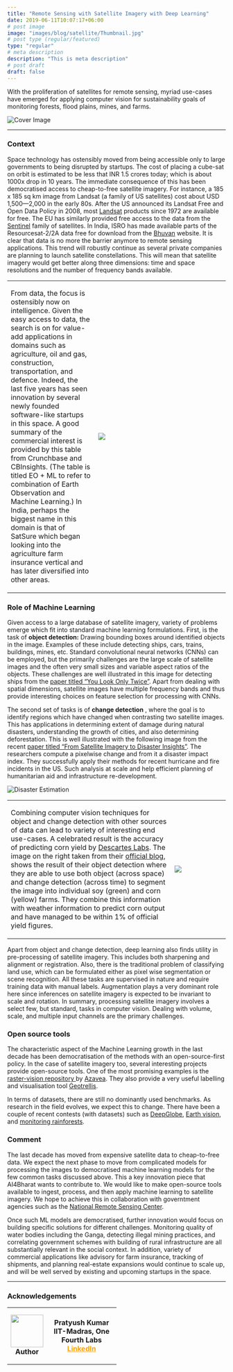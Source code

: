 ```yaml
---
title: "Remote Sensing with Satellite Imagery with Deep Learning"
date: 2019-06-11T10:07:17+06:00
# post image
image: "images/blog/satellite/Thumbnail.jpg"
# post type (regular/featured)
type: "regular"
# meta description
description: "This is meta description"
# post draft
draft: false
---
```



With the proliferation of satellites for remote sensing, myriad use-cases have emerged for applying computer vision for sustainability goals of monitoring forests, flood plains, mines, and farms.

![Cover Image](../../images/blog/satellite/vadodara.jpg)

---

### Context

Space technology has ostensibly moved from being accessible only to large governments to being disrupted by startups. The cost of placing a cube-sat on orbit is estimated to be less that INR 1.5 crores today; which is about 1000x drop in 10 years. The immediate consequence of this has been democratised access to cheap-to-free satellite imagery. For instance, a 185 x 185 sq km image from Landsat (a family of US satellites) cost about USD 1,500—2,000 in the early 80s. After the US announced its Landsat Free and Open Data Policy in 2008, most [Landsat](https://medium.com/descarteslabs-team/advancing-the-science-of-corn-forecasting-350603e3c57f) products since 1972 are available for free. The EU has similarly provided free access to the data from the [Sentinel](https://sentinel.esa.int/web/sentinel/home) family of satellites. In India, ISRO has made available parts of the Resourcesat-2/2A data free for download from the [Bhuvan](https://bhuvan.nrsc.gov.in/bhuvan_links.php) website. It is clear that data is no more the barrier anymore to remote sensing applications. This trend will robustly continue as several private companies are planning to launch satellite constellations. This will mean that satellite imagery would get better along three dimensions: time and space resolutions and the number of frequency bands available.

<table style="border: none;">
  <tr>
    <td> <p>
      From data, the focus is ostensibly now on intelligence. Given the easy access to data, the search is on for value-add applications in domains such as agriculture, oil and gas, construction, transportation, and defence. Indeed, the last five years has seen innovation by several newly founded software-like startups in this space. A good summary of the commercial interest is provided by this table from Crunchbase and CBInsights. (The table is titled EO + ML to refer to combination of Earth Observation and Machine Learning.) In India, perhaps the biggest name in this domain is that of SatSure which began looking into the agriculture farm insurance vertical and has later diversified into other areas.
    </p> </td>
    <td width="60%">
      <img src="../../images/blog/satellite/ai-in-space-technology-an-overview.png">
    </td>
  </tr>
</table>

### Role of Machine Learning

Given access to a large database of satellite imagery, variety of problems emerge which fit into standard machine learning formulations. First, is the task of **object detection:** Drawing bounding boxes around identified objects in the image. Examples of these include detecting ships, cars, trains, buildings, mines, etc. Standard convolutional neural networks (CNNs) can be employed, but the primarily challenges are the large scale of satellite images and the often very small sizes and variable aspect ratios of the objects. These challenges are well illustrated in this image for detecting ships from the [paper titled “You Look Only Twice”](https://arxiv.org/pdf/1805.09512.pdf). Apart from dealing with spatial dimensions, satellite images have multiple frequency bands and thus provide interesting choices on feature selection for processing with CNNs.

The second set of tasks is of **change detection** , where the goal is to identify regions which have changed when contrasting two satellite images. This has applications in determining extent of damage during natural disasters, understanding the growth of cities, and also determining deforestation. This is well illustrated with the following image from the recent [paper titled “From Satellite Imagery to Disaster Insights”](https://arxiv.org/pdf/1812.07033.pdf). The researchers compute a pixelwise change and from it a disaster impact index. They successfully apply their methods for recent hurricane and fire incidents in the US. Such analysis at scale and help efficient planning of humanitarian aid and infrastructure re-development.

![Disaster Estimation](../../images/blog/satellite/disaster.png)

<table style="border: none;">
  <tr>
    <td> <p>

Combining computer vision techniques for object and change detection with other sources of data can lead to variety of interesting end use-cases. A celebrated result is the accuracy of predicting corn yield by [Descartes Labs](https://www.descarteslabs.com/). The image on the right taken from their [official blog](https://medium.com/descarteslabs-team/advancing-the-science-of-corn-forecasting-350603e3c57f), shows the result of their object detection where they are able to use both object (across space) and change detection (across time) to segment the image into individual soy (green) and corn (yellow) farms. They combine this information with weather information to predict corn output and have managed to be within 1% of official yield figures.
    </p> </td>
    <td width="25%">
      <img src="../../images/blog/satellite/object_detection.png">
    </td>
  </tr>
</table>

Apart from object and change detection, deep learning also finds utility in pre-processing of satellite imagery. This includes both sharpening and alignment or registration. Also, there is the traditional problem of classifying land use, which can be formulated either as pixel wise segmentation or scene recognition. All these tasks are supervised in nature and require training data with manual labels. Augmentation plays a very dominant role here since inferences on satellite imagery is expected to be invariant to scale and rotation. In summary, processing satellite imagery involves a select few, but standard, tasks in computer vision. Dealing with volume, scale, and multiple input channels are the primary challenges. 

### Open source tools

The characteristic aspect of the Machine Learning growth in the last decade has been democratisation of the methods with an open-source-first policy. In the case of satellite imagery too, several interesting projects provide open-source tools. One of the most promising examples is the [raster-vision repository ](https://github.com/azavea/raster-vision)by [Azavea](https://azavea.com/). They also provide a very useful labelling and visualisation tool [Geotrellis](https://geotrellis.io/).

In terms of datasets, there are still no dominantly used benchmarks. As research in the field evolves, we expect this to change. There have been a couple of recent contests (with datasets) such as [DeepGlobe](http://deepglobe.org/), [Earth vision](https://www.grss-ieee.org/earthvision2019/), and [monitoring rainforests](https://www.kaggle.com/c/planet-understanding-the-amazon-from-space/overview).

 
### Comment

The last decade has moved from expensive satellite data to cheap-to-free data. We expect the next phase to move from complicated models for processing the images to democratised machine learning models for the few common tasks discussed above. This a key innovation piece that AI4Bharat wants to contribute to. We would like to make open-source tools available to ingest, process, and then apply machine learning to satellite imagery. We hope to achieve this in collaboration with governtment agencies such as the [National Remote Sensing Center](http://www.nrsc.gov.in/).

Once such ML models are democratised, further innovation would focus on building specific solutions for different challenges. Monitoring quality of water bodies including the Ganga, detecting illegal mining practices, and correlating government schemes with building of rural infrastructure are all substantially relevant in the social context. In addition, variety of commercial applications like advisory for farm insurance, tracking of shipments, and planning real-estate expansions would continue to scale up, and will be well served by existing and upcoming startups in the space. 

---

### Acknowledgements

<table style="width:50%; margin-right:50%;">
  <tr>
    <td align="center" >
      <img src="https://avatars0.githubusercontent.com/u/49815493?v=4" width="75px;" class="rounded-circle" style="margin-bottom: 0;"/>
      <br/><b>Author</b>
    </td>
    <td align="center" style="vertical-align: middle;"> <h4>
      Pratyush Kumar
      <br/>
      IIT-Madras,  One Fourth Labs
      <br/>
      <a href="https://www.linkedin.com/in/pratyush-kumar-8844a8a3/" style="color: orange">LinkedIn</a>
    </h4></td>
  </tr>
</table>
